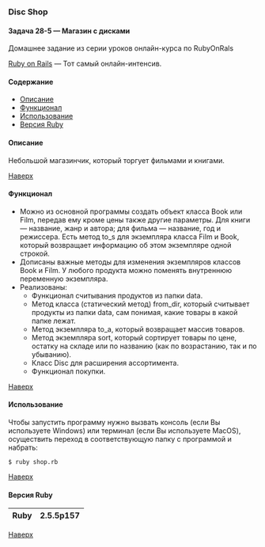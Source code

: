 <a name="to_lift"><h3>Disc Shop</h3></a>

#### Задача 28-5 — Магазин с дисками 
 
Домашнее задание из серии уроков онлайн-курса по RubyOnRals

[Ruby on Rails](https://goodprogrammer.ru/rails) — Тот самый онлайн-интенсив.

#### Содержание
  - [Описание](#description)
  - [Функционал](#update)
  - [Использование](#use)
  - [Версия Ruby](#ruby_version)

<a name="description"><h4>Описание</h4></a>

Небольшой магазинчик, который торгует фильмами и книгами.

[Наверх](#to_lift)

<a name="update"><h4>Функционал</h4></a>

  - Можно из основной программы создать объект класса Book или Film, передав ему кроме цены также другие параметры. Для книги — название, жанр и автора; для фильма — название, год и режиссера. Есть метод to_s для экземпляра класса Film и Book, который возвращает информацию об этом экземпляре одной строкой.
  - Дописаны важные методы для изменения экземпляров классов Book и Film. У любого продукта можно поменять внутреннюю переменную экземпляра.
  - Реализованы: 
    * Функционал считывания продуктов из папки data.
    * Метод класса (статический метод) from_dir, который считывает продукты из папки data, сам понимая, какие товары в какой папке лежат.
    * Метод экземпляра to_a, который возвращает массив товаров.
    * Метод экземпляра sort, который сортирует товары по цене, остатку на складе или по названию (как по возрастанию, так и по убыванию).
    * Класс Disc для расширения ассортимента.
    * Функционал покупки. 

[Наверх](#to_lift)

<a name="use"><h4>Использование</h4></a>

Чтобы запустить программу нужно вызвать консоль (если Вы используете Windows) или терминал (если Вы используете MacOS), осуществить переход в соответствующую папку с программой и набрать:

`$ ruby shop.rb`

[Наверх](#to_lift)
<a name="ruby_version"><h4>Версия Ruby</h4></a>

Ruby|2.5.5p157
:---:|:---:

[Наверх](#to_lift)